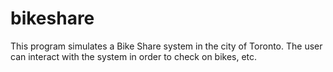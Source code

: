 # bikeshare

This program simulates a Bike Share system in the city of Toronto.
The user can interact with the system in order to check on bikes, etc.
